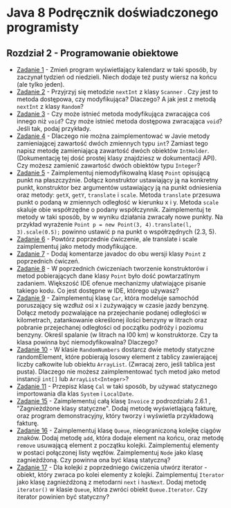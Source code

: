 # **Java 8 Podręcznik doświadczonego programisty**

## **Rozdział 2** - Programowanie obiektowe

- [Zadanie 1] - Zmień program wyświetlający kalendarz w taki sposób, by zaczynał tydzień od niedzieli. Niech dodaje też pusty wiersz na końcu (ale tylko jeden).
- [Zadanie 2] - Przyjrzyj się metodzie `nextInt` z klasy `Scanner` . Czy jest to metoda dostępowa, czy modyfikująca? Dlaczego? A jak jest z metodą `nextInt` z klasy `Random`?
- [Zadanie 3] - Czy może istnieć metoda modyfikująca zwracająca coś innego niż `void`? Czy może istnieć metoda dostępowa zwracająca `void`? Jeśli tak, podaj przykłady.
- [Zadanie 4] - Dlaczego nie można zaimplementować w Javie metody zamieniającej zawartość dwóch zmiennych typu `int`? Zamiast tego napisz metodę zamieniającą zawartość dwóch obiektów `IntHolder`. (Dokumentację tej dość prostej klasy znajdziesz w dokumentacji API). Czy możesz zamienić zawartość dwóch obiektów typu `Integer`?
- [Zadanie 5] - Zaimplementuj niemodyfikowalną klasę `Point` opisującą punkt na płaszczyźnie. Dołącz konstruktor ustawiający ją na konkretny punkt, konstruktor bez argumentów ustawiający ją na punkt odniesienia oraz metody: `getX`, `getY`, `translate` i `scale`. Metoda `translate` przesuwa punkt o podaną w zmiennych odległość w kierunku x i y. Metoda `scale` skaluje obie współrzędne o podany współczynnik.
Zaimplementuj te metody w taki sposób, by w wyniku działania zwracały nowe punkty. Na przykład wyrażenie
`Point p = new Point(3, 4).translate(l, 3).scale(0.5);`
powinno ustawić p na punkt o współrzędnych (2.3, 5).
- [Zadanie 6] - Powtórz poprzednie ćwiczenie, ale translate i scale zaimplementuj jako metody modyfikujące.
- [Zadanie 7] - Dodaj komentarze javadoc do obu wersji klasy `Point` z poprzednich ćwiczeń.
- [Zadanie 8] - W poprzednich ćwiczeniach tworzenie konstruktorów i metod pobierających dane klasy `Point` było dość powtarzatlnym zadaniem. Większość IDE ofenue mechanizmy ułatwiające pisanie takiego kodu. Co jest dostępne w IDE, którego używasz?
- [Zadanie 9] - Zaimplementuj klasę `Car`, która modeluje samochód poruszający się wzdłuż osi x i zużywający w czasie jazdy benzynę. Dołącz metody pozwalające na przejechanie podanej odległości w kilometrach, zatankowanie określonej ilości benzyny w litrach oraz pobranie przejechanej odległości od początku podróży i poziomu benzyny. Określ spalanie (w litrach na l00 km) w konstruktorze. Czy ta klasa powinna być niemodyfikowalna? Dlaczego?
- [Zadanie 10] - W klasie `RandomNumbers` dostarcz dwie metody statyczne randomElement, które pobierają losowy element z tablicy zawierającej liczby całkowite lub obiektu `ArrayList`. (Zwracaj zero, jeśli tablica jest pusta). Dlaczego nie możesz zaimplementować tych metod jako metod instancji `int[]` lub `ArrayList<Integer>`?
- [Zadanie 11] - Przepisz klasę `Cal` w taki sposób, by używać statycznego importowania dla klas `System` i `LocalDate`.
- [Zadanie 15] - Zaimplementuj całą klasę `Invoice` z podrozdziału 2.6.1 , "Zagnieżdżone klasy statyczne". Dodaj metodę wyświetlającą fakturę, oraz program demonstracyjny, który tworzy i wyświetla przykładową fakturę.
- [Zadanie 16] - Zaimplementuj klasę `Queue`, nieograniczoną kolejkę ciągów znaków. Dodaj metodę `add`, która dodaje element na końcu, oraz metodę `remove` usuwającą element z początku kolejki. Zaimplementuj elementy w postaci połączonej listy węzłów. Zaimplementuj `Node` jako klasę zagnieżdżoną. Czy powinna ona być klasą statyczną?
- [Zadanie 17] - Dla kolejki z poprzedniego ćwiczenia utwórz iterator - obiekt, który zwraca po kolei elementy z kolejki. Zaimplementuj `Iterator` jako klasę zagnieżdżoną z metodarni `next` i `hasNext`. Dodaj metodę `iterator()` w klasie `Queue`, która zwróci obiekt `Queue.Iterator`. Czy iterator powinien być statyczny?

[Zadanie 1]: <ex01/Calendar.java>
[Zadanie 2]: <ex02/README.MD>
[Zadanie 3]: <ex03/Exercise3.java>
[Zadanie 4]: <ex04/Exercise4.java>
[Zadanie 5]: <ex05/Exercise5.java>
[Zadanie 6]: <ex06/Exercise6.java>
[Zadanie 7]: <ex07/README.MD>
[Zadanie 8]: <ex08/Point.java>
[Zadanie 9]: <ex09/Exercise9.java>
[Zadanie 10]: <ex10/Exercise10.java>
[Zadanie 11]: <ex11/Calendar.java>
[Zadanie 15]: <ex15/Exercise15.java>
[Zadanie 16]: <ex16/Exercise16.java>
[Zadanie 17]: <ex16/Exercise17.java>
